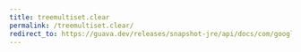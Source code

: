 ```yaml
---
title: treemultiset.clear
permalink: /treemultiset.clear/
redirect_to: https://guava.dev/releases/snapshot-jre/api/docs/com/google/common/collect/TreeMultiset.html#clear--
---
```

